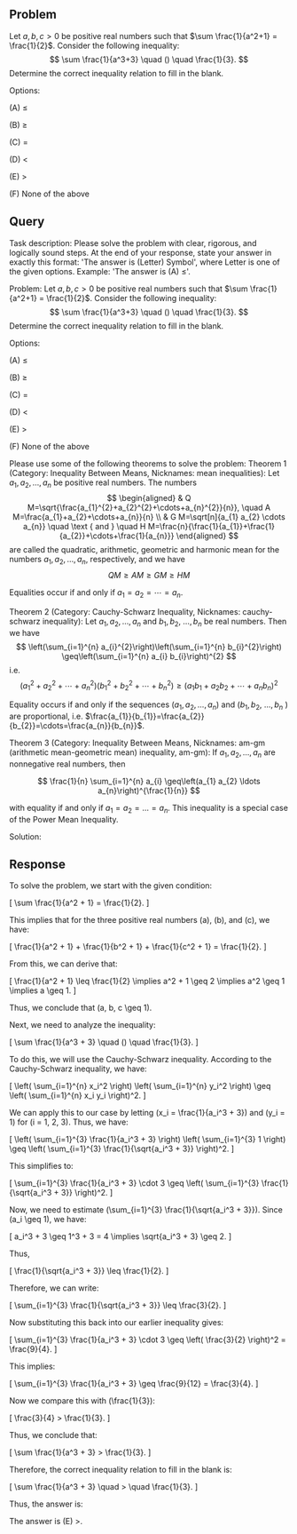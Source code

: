 ## Problem

Let $a, b, c > 0$ be positive real numbers such that $\sum \frac{1}{a^2+1} = \frac{1}{2}$. Consider the following inequality:
$$
\sum \frac{1}{a^3+3} \quad () \quad \frac{1}{3}.
$$
Determine the correct inequality relation to fill in the blank.

Options:

(A) $\leq$ 

(B) $\geq$

(C) $=$ 

(D) $<$

(E) $>$

(F) None of the above

## Query

Task description: Please solve the problem with clear, rigorous, and logically sound steps. At the end of your response, state your answer in exactly this format: 'The answer is (Letter) Symbol', where Letter is one of the given options. Example: 'The answer is (A) $\leq$'.

Problem: Let $a, b, c > 0$ be positive real numbers such that $\sum \frac{1}{a^2+1} = \frac{1}{2}$. Consider the following inequality:
$$
\sum \frac{1}{a^3+3} \quad () \quad \frac{1}{3}.
$$
Determine the correct inequality relation to fill in the blank.

Options:

(A) $\leq$ 

(B) $\geq$

(C) $=$ 

(D) $<$

(E) $>$

(F) None of the above

Please use some of the following theorems to solve the problem:
Theorem 1 (Category: Inequality Between Means, Nicknames: mean inequalities): Let $a_{1}, a_{2}, \ldots, a_{n}$ be positive real numbers. The numbers
$$
\begin{aligned}
& Q M=\sqrt{\frac{a_{1}^{2}+a_{2}^{2}+\cdots+a_{n}^{2}}{n}}, \quad A M=\frac{a_{1}+a_{2}+\cdots+a_{n}}{n} \\
& G M=\sqrt[n]{a_{1} a_{2} \cdots a_{n}} \quad \text { and } \quad H M=\frac{n}{\frac{1}{a_{1}}+\frac{1}{a_{2}}+\cdots+\frac{1}{a_{n}}}
\end{aligned}
$$
are called the quadratic, arithmetic, geometric and harmonic mean for the numbers $a_{1}, a_{2}, \ldots, a_{n}$, respectively, and we have
$$
Q M \geq A M \geq G M \geq H M
$$

Equalities occur if and only if $a_{1}=a_{2}=\cdots=a_{n}$.

Theorem 2 (Category: Cauchy-Schwarz Inequality, Nicknames: cauchy-schwarz inequality): Let $a_{1}, a_{2}, \ldots, a_{n}$ and $b_{1}, b_{2}$, $\ldots, b_{n}$ be real numbers. Then we have
$$
\left(\sum_{i=1}^{n} a_{i}^{2}\right)\left(\sum_{i=1}^{n} b_{i}^{2}\right) \geq\left(\sum_{i=1}^{n} a_{i} b_{i}\right)^{2}
$$
i.e.
$$
\left(a_{1}^{2}+a_{2}^{2}+\cdots+a_{n}^{2}\right)\left(b_{1}^{2}+b_{2}^{2}+\cdots+b_{n}^{2}\right) \geq\left(a_{1} b_{1}+a_{2} b_{2}+\cdots+a_{n} b_{n}\right)^{2}
$$

Equality occurs if and only if the sequences $\left(a_{1}, a_{2}, \ldots, a_{n}\right)$ and $\left(b_{1}, b_{2}\right.$, $\ldots, b_{n}$ ) are proportional, i.e. $\frac{a_{1}}{b_{1}}=\frac{a_{2}}{b_{2}}=\cdots=\frac{a_{n}}{b_{n}}$.

Theorem 3 (Category: Inequality Between Means, Nicknames: am-gm (arithmetic mean-geometric mean) inequality, am-gm): If $a_{1}, a_{2}, \ldots, a_{n}$ are nonnegative real numbers, then

$$
\frac{1}{n} \sum_{i=1}^{n} a_{i} \geq\left(a_{1} a_{2} \ldots a_{n}\right)^{\frac{1}{n}}
$$

with equality if and only if $a_{1}=a_{2}=\ldots=a_{n}$. This inequality is a special case of the Power Mean Inequality.

Solution:

## Response

To solve the problem, we start with the given condition:

\[
\sum \frac{1}{a^2 + 1} = \frac{1}{2}.
\]

This implies that for the three positive real numbers \(a\), \(b\), and \(c\), we have:

\[
\frac{1}{a^2 + 1} + \frac{1}{b^2 + 1} + \frac{1}{c^2 + 1} = \frac{1}{2}.
\]

From this, we can derive that:

\[
\frac{1}{a^2 + 1} \leq \frac{1}{2} \implies a^2 + 1 \geq 2 \implies a^2 \geq 1 \implies a \geq 1.
\]

Thus, we conclude that \(a, b, c \geq 1\).

Next, we need to analyze the inequality:

\[
\sum \frac{1}{a^3 + 3} \quad () \quad \frac{1}{3}.
\]

To do this, we will use the Cauchy-Schwarz inequality. According to the Cauchy-Schwarz inequality, we have:

\[
\left( \sum_{i=1}^{n} x_i^2 \right) \left( \sum_{i=1}^{n} y_i^2 \right) \geq \left( \sum_{i=1}^{n} x_i y_i \right)^2.
\]

We can apply this to our case by letting \(x_i = \frac{1}{a_i^3 + 3}\) and \(y_i = 1\) for \(i = 1, 2, 3\). Thus, we have:

\[
\left( \sum_{i=1}^{3} \frac{1}{a_i^3 + 3} \right) \left( \sum_{i=1}^{3} 1 \right) \geq \left( \sum_{i=1}^{3} \frac{1}{\sqrt{a_i^3 + 3}} \right)^2.
\]

This simplifies to:

\[
\sum_{i=1}^{3} \frac{1}{a_i^3 + 3} \cdot 3 \geq \left( \sum_{i=1}^{3} \frac{1}{\sqrt{a_i^3 + 3}} \right)^2.
\]

Now, we need to estimate \(\sum_{i=1}^{3} \frac{1}{\sqrt{a_i^3 + 3}}\). Since \(a_i \geq 1\), we have:

\[
a_i^3 + 3 \geq 1^3 + 3 = 4 \implies \sqrt{a_i^3 + 3} \geq 2.
\]

Thus,

\[
\frac{1}{\sqrt{a_i^3 + 3}} \leq \frac{1}{2}.
\]

Therefore, we can write:

\[
\sum_{i=1}^{3} \frac{1}{\sqrt{a_i^3 + 3}} \leq \frac{3}{2}.
\]

Now substituting this back into our earlier inequality gives:

\[
\sum_{i=1}^{3} \frac{1}{a_i^3 + 3} \cdot 3 \geq \left( \frac{3}{2} \right)^2 = \frac{9}{4}.
\]

This implies:

\[
\sum_{i=1}^{3} \frac{1}{a_i^3 + 3} \geq \frac{9}{12} = \frac{3}{4}.
\]

Now we compare this with \(\frac{1}{3}\):

\[
\frac{3}{4} > \frac{1}{3}.
\]

Thus, we conclude that:

\[
\sum \frac{1}{a^3 + 3} > \frac{1}{3}.
\]

Therefore, the correct inequality relation to fill in the blank is:

\[
\sum \frac{1}{a^3 + 3} \quad > \quad \frac{1}{3}.
\]

Thus, the answer is:

The answer is (E) $>$.